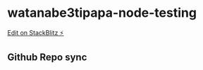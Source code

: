 # watanabe3tipapa-node-testing

[Edit on StackBlitz ⚡️](https://stackblitz.com/edit/node-sjg3zq)

## Github Repo sync